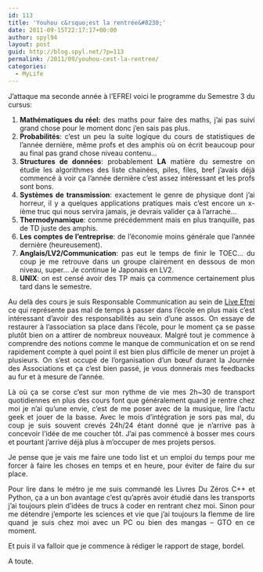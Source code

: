 ```yaml
---
id: 113
title: 'Youhou c&rsquo;est la rentrée&#8230;'
date: 2011-09-15T22:17:17+00:00
author: spyl94
layout: post
guid: http://blog.spyl.net/?p=113
permalink: /2011/09/youhou-cest-la-rentree/
categories:
  - MyLife
---
```

<p style="text-align: justify;">
  J&rsquo;attaque ma seconde année à l&rsquo;EFREI voici le programme du Semestre 3 du cursus:
</p>

<ol style="text-align: justify;">
  <li>
    <strong>Mathématiques du réel:</strong> des maths pour faire des maths, j&rsquo;ai pas suivi grand chose pour le moment donc j&rsquo;en sais pas plus.
  </li>
  <li>
    <strong>Probabilités</strong>: c&rsquo;est un peu la suite logique du cours de statistiques de l&rsquo;année dernière, même profs et des amphis où on écrit beaucoup pour au final pas grand chose niveau contenu&#8230;
  </li>
  <li>
    <strong>Structures de données</strong>: probablement <strong>LA</strong> matière du semestre on étudie les algorithmes des liste chainées, piles, files, bref j&rsquo;avais déjà commencé à voir ça l&rsquo;année dernière c&rsquo;est assez intéressant et les profs sont bons.
  </li>
  <li>
    <strong>Systèmes de transmission</strong>: exactement le genre de physique dont j&rsquo;ai horreur, il y a quelques applications pratiques mais c&rsquo;est encore un x-ième truc qui nous servira jamais, je devrais valider ça à l&rsquo;arrache&#8230;
  </li>
  <li>
    <strong>Thermodynamique</strong>: comme précédemment mais en plus tranquille, pas de TD juste des amphis.
  </li>
  <li>
    <strong>Les comptes de l&rsquo;entreprise</strong>: de l&rsquo;économie moins générale que l&rsquo;année dernière (heureusement).
  </li>
  <li>
    <strong>Anglais/LV2/Communication</strong>: pas eut le temps de finir le TOEC&#8230; du coup je me retrouve dans un groupe clairement en dessous de mon niveau, super&#8230; Je continue le Japonais en LV2.
  </li>
  <li>
    <strong>UNIX</strong>: on est censé avoir des TP mais ça commence certainement plus tard dans le semestre.
  </li>
</ol>

<p style="text-align: justify;">
  Au delà des cours je suis Responsable Communication au sein de <a href="http://live.assos.efrei.fr/">Live Efrei</a> ce qui représente pas mal de temps à passer dans l&rsquo;école en plus mais c&rsquo;est intéressant d&rsquo;avoir des responsabilités au sein d&rsquo;une assos. On essaye de restaurer à l&rsquo;association sa place dans l&rsquo;école, pour le moment ça se passe plutôt bien on a attirer de nombreux nouveaux. Malgré tout je commence à comprendre des notions comme le manque de communication et on se rend rapidement compte à quel point il est bien plus difficile de mener un projet à plusieurs. On s&rsquo;est occupé de l&rsquo;organisation d&rsquo;un bœuf durant la Journée des Associations et ça c&rsquo;est bien passé, je vous donnerais mes feedbacks au fur et à mesure de l&rsquo;année.
</p>

<p style="text-align: justify;">
  Là où ça se corse c&rsquo;est sur mon rythme de vie mes 2h~30 de transport quotidiennes en plus des cours font que généralement quand je rentre chez moi je n&rsquo;ai qu&rsquo;une envie, c&rsquo;est de me poser avec de la musique, lire l&rsquo;actu geek et jouer de la basse. Avec le mois d&rsquo;intégration je sors pas mal, du coup je suis souvent crevés 24h/24 étant donné que je n&rsquo;arrive pas à concevoir l&rsquo;idée de me coucher tôt. J&rsquo;ai pas commencé à bosser mes cours et pourtant j&rsquo;arrive déjà plus à m&rsquo;occuper de mes projets persos.
</p>

<p style="text-align: justify;">
  Je pense que je vais me faire une todo list et un emploi du temps pour me forcer à faire les choses en temps et en heure, pour éviter de faire du sur place.
</p>

<p style="text-align: justify;">
  Pour lire dans le métro je me suis commandé les Livres Du Zéros C++ et Python, ça a un bon avantage c&rsquo;est qu&rsquo;après avoir étudié dans les transports j&rsquo;ai toujours plein d&rsquo;idées de trucs à coder en rentrant chez moi. Sinon pour me détendre j&#8217;emporte les sciences et vie que j&rsquo;ai toujours la flemme de lire quand je suis chez moi avec un PC ou bien des mangas &#8211; GTO en ce moment.
</p>

<p style="text-align: justify;">
  Et puis il va falloir que je commence à rédiger le rapport de stage, bordel.
</p>

<p style="text-align: justify;">
  A toute.
</p>